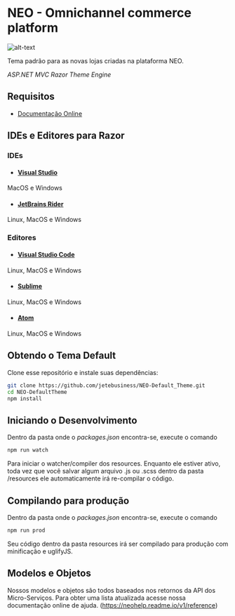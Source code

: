 # NEO - Omnichannel commerce platform
![alt-text](https://img.shields.io/badge/version-2.71.29RC-orange.svg "Release Version")

Tema padrão para as novas lojas criadas na plataforma NEO.

*ASP.NET MVC Razor Theme Engine*

## Requisitos

- [Documentação Online](https://neohelp.readme.io/docs)

## IDEs e Editores para Razor
### IDEs

- #### [Visual Studio](https://www.visualstudio.com)
MacOS e Windows

- #### [JetBrains Rider](https://www.jetbrains.com/rider)
Linux, MacOS e Windows

### Editores

- #### [Visual Studio Code](https://code.visualstudio.com)
Linux, MacOS e Windows

- #### [Sublime](https://www.sublimetext.com)
Linux, MacOS e Windows

- #### [Atom](https://atom.io)
Linux, MacOS e Windows

## Obtendo o Tema Default

Clone esse repositório e instale suas dependências:

```bash
git clone https://github.com/jetebusiness/NEO-Default_Theme.git
cd NEO-DefaultTheme
npm install
```

## Iniciando o Desenvolvimento

Dentro da pasta onde o *packages.json* encontra-se, execute o comando
```bash
npm run watch
```
Para iniciar o watcher/compiler dos resources.
Enquanto ele estiver ativo, toda vez que você salvar algum arquivo .js ou .scss dentro da pasta /resources ele automaticamente irá re-compilar o código.

## Compilando para produção

Dentro da pasta onde o *packages.json* encontra-se, execute o comando
```bash
npm run prod
```
Seu código dentro da pasta resources irá ser compilado para produção com minificação e uglifyJS.

## Modelos e Objetos

Nossos modelos e objetos são todos baseados nos retornos da API dos Micro-Serviços. Para obter uma lista atualizada acesse nossa documentação online de ajuda. (https://neohelp.readme.io/v1/reference)
